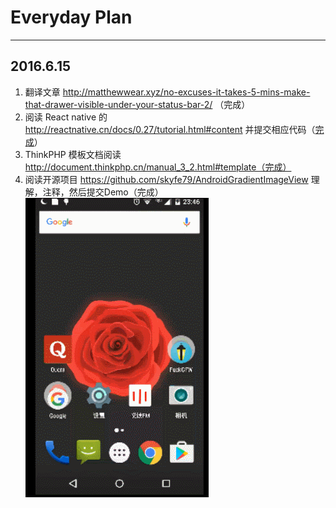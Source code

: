 # Everyday Plan #
******
## 2016.6.15 ##
1. 翻译文章  http://matthewwear.xyz/no-excuses-it-takes-5-mins-make-that-drawer-visible-under-your-status-bar-2/     （完成）
2. 阅读 React native 的 http://reactnative.cn/docs/0.27/tutorial.html#content  并提交相应代码（[完成](https://github.com/adamin1990/LearnReactNative/commit/4b6de4ea9412e873f52c16e129fdf3f1b9760f0a)）
3. ThinkPHP 模板文档阅读 http://document.thinkphp.cn/manual_3_2.html#template（完成）
4. 阅读开源项目 https://github.com/skyfe79/AndroidGradientImageView 理解，注释，然后提交Demo（完成）![](img/gradientimageview.gif)